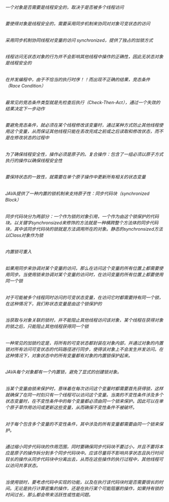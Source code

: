 ###### 一个对象是否需要是线程安全的，取决于是否被多个线程访问
###### 要使得对象是线程安全的，需要采用同步机制来协同对对象可变状态的访问
###### 采用同步机制协同线程对变量的访问 synchronized，提供了独占的加锁方式
###### 线程访问无状态对象的行为并不会影响其他线程中操作的正确性，因此无状态对象是线程安全的
###### 在并发编程中，由于不恰当的执行时序！！而出现不正确的结果，竞态条件（Race Condition）
###### 最常见的竞态条件类型就是先检查后执行（Check-Then-Act），通过一个失效的结果决定下一步动作
###### 要避免竞态条件，就必须在某个线程修改该变量时，通过某种方式防止其他线程使用这个变量，从而保证其他线程只能在丢改完成之前或之后读取和修改状态，而不是在修改状态的过程中
###### 为了确保线程安全性，操作必须是原子的。复合操作：包含了一组必须以原子方式执行的操作以确保线程安全性
###### 要保持状态的一致性，就需要在单个原子操作中更新所有相关的状态变量
###### JAVA提供了一种内置的锁机制来支持原子性：同步代码块（synchronized Block）
###### 同步代码块分为两部分：一个作为锁的对象引用，一个作为由这个锁保护的代码块。以关键字synchronsized来修饰的方法就是一种横跨整个方法体的同步代码块，其中该同步代码块的锁就是方法调用所在的对象。静态的synchronsized方法以Class对象作为锁
###### 内置锁可重入
###### 如果用同步来协调对某个变量的访问，那么在访问这个变量的所有位置上都需要使用同步。当使用锁来协调对某个变量的访问时，在访问变量的所有位置上都要使用同一个锁
###### 对于可能被多个线程同时访问的可变状态变量，在访问它时都需要持有同一个锁，在这种情况下，我们称状态变量是由这个锁保护的
###### 当获取与对象关联的锁时，并不能阻止其他线程访问该对象，某个线程在获得对象的锁之后，只能阻止其他线程获得同一个锁
###### 一种常见的加锁约定是，将所有的可变状态都封装在对象内部，并通过对象的内置锁对所有访问可变状态的代码路径进行同步，使得该对象上不会发生并发访问。在这种情况下，对象状态中的所有变量都有对象的内置锁保护起来。
###### JAVA每个对象都有一个内置锁，避免了显式的创建锁对象。
###### 当某个变量由锁来保护时，意味着在每次访问这个变量时都需要首先获得锁，这样就确保了在同一时刻只有一个线程可以访问这个变量。当类的不变性条件涉及多个状态变量时，在不变性条件中的每个变量都必须由同一个锁来保护。因此可以在单个原子草作用访问或更新这些变量，从而确保不变性条件不被破坏。
###### 对于每个包含多个变量的不变性条件，其中涉及的所有变量都需要由同一个锁来保护。
###### 通过缩小同步代码块的作用范围，同时要确保同步代码块不要过小，并且不要将本应是原子的操作拆分到多个同步代码块中。应该尽量将不影响共享状态且执行时间较长的操作从同步代码块中分离出去，从而在这些操作的执行过程中，其他线程可以访问共享状态。
###### 当使用锁时，要考虑代码中实现的功能，以及在执行该代码块时是否需要很长的时间。无论是执行计算密集的操作，还是在执行某个可能阻塞的操作，如果持有锁的时间过长，那么都会带来活跃性或性能问题。
